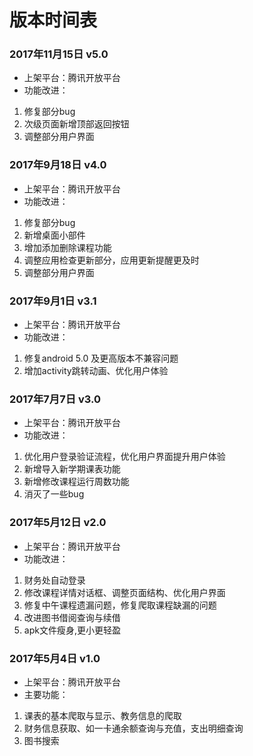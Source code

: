 # 版本时间表

### 2017年11月15日  v5.0

- 上架平台：腾讯开放平台
- 功能改进：
1. 修复部分bug
2. 次级页面新增顶部返回按钮
3. 调整部分用户界面

### 2017年9月18日  v4.0

- 上架平台：腾讯开放平台
- 功能改进：
1. 修复部分bug
2. 新增桌面小部件
3. 增加添加删除课程功能
4. 调整应用检查更新部分，应用更新提醒更及时
5. 调整部分用户界面

### 2017年9月1日  v3.1

- 上架平台：腾讯开放平台
- 功能改进：
1. 修复android 5.0 及更高版本不兼容问题 
2. 增加activity跳转动画、优化用户体验
 
### 2017年7月7日  v3.0

- 上架平台：腾讯开放平台
- 功能改进：
 1. 优化用户登录验证流程，优化用户界面提升用户体验
 2. 新增导入新学期课表功能
 3. 新增修改课程运行周数功能
 4. 消灭了一些bug
 
### 2017年5月12日  v2.0

- 上架平台：腾讯开放平台
- 功能改进：
 1. 财务处自动登录
 2. 修改课程详情对话框、调整页面结构、优化用户界面
 3. 修复中午课程遗漏问题，修复爬取课程缺漏的问题
 4. 改进图书借阅查询与续借
 5. apk文件瘦身,更小更轻盈

### 2017年5月4日  v1.0

- 上架平台：腾讯开放平台
- 主要功能：
1. 课表的基本爬取与显示、教务信息的爬取
2. 财务信息获取、如一卡通余额查询与充值，支出明细查询
3. 图书搜索

